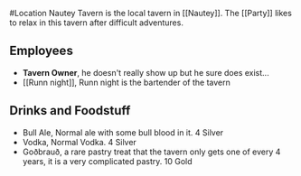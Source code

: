 #Location 
Nautey Tavern is the local tavern in [[Nautey]]. The [[Party]] likes to relax in this tavern after difficult adventures.

## Employees
- **Tavern Owner**, he doesn't really show up but he sure does exist...
- [[Runn night]], Runn night is the bartender of the tavern

## Drinks and Foodstuff
- Bull Ale, Normal ale with some bull blood in it. 4 Silver
- Vodka, Normal Vodka. 4 Silver
- Goðbrauð, a rare pastry treat that the tavern only gets one of every 4 years, it is a very complicated pastry. 10 Gold